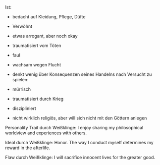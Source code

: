 Ist:
- bedacht auf Kleidung, Pflege, Düfte
- Verwöhnt
- etwas arrogant, aber noch okay
- traumatisiert vom Töten
- faul
- wachsam wegen Flucht
- denkt wenig über Konsequenzen seines Handelns nach
Versucht zu spielen:
- mürrisch
- traumatisiert durch Krieg
- diszipliniert

- nicht wirklich religiös, aber will sich nicht mit den Göttern anlegen

Personality Trait durch Weißklinge:
I enjoy sharing my philosophical worldview and experiences with others.

Ideal durch Weißklinge:
Honor. The way I conduct myself determines my reward in the afterlife.

Flaw durch Weißklinge:
I will sacrifice innocent lives for the greater good.